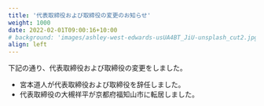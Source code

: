 ```yaml
---
title: '代表取締役および取締役の変更のお知らせ'
weight: 1000
date: 2022-02-01T09:00:16+10:00
# background: 'images/ashley-west-edwards-usUA4BT_JiU-unsplash_cut2.jpg'
align: left
---
```



下記の通り、代表取締役および取締役の変更をしました。

- 宮本道人が代表取締役および取締役を辞任しました。
- 代表取締役の大槻祥平が京都府福知山市に転居しました。